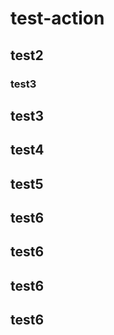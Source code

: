 # test-action

## test2

### test3
## test3

## test4

## test5

## test6
## test6
## test6
## test6
